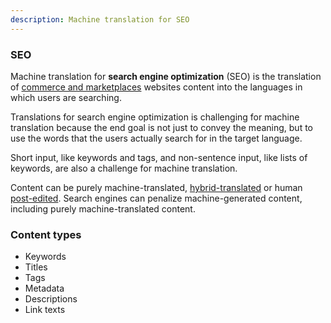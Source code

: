 ```yaml
---
description: Machine translation for SEO
---
```


### SEO

Machine translation for **search engine optimization** (SEO) is the translation of [commerce and marketplaces](/applications/commerce-and-marketplaces) websites content into the languages in which users are searching.

Translations for search engine optimization is challenging for machine translation because the end goal is not just to convey the meaning, but to use the words that the users actually search for in the target language.

Short input, like keywords and tags, and non-sentence input, like lists of keywords, are also a challenge for machine translation.

Content can be purely machine-translated, [hybrid-translated](/applications/hybrid-translation.md) or human [post-edited](/applications/post-edition.md). Search engines can penalize machine-generated content, including purely machine-translated content.

### Content types

- Keywords
- Titles
- Tags
- Metadata
- Descriptions
- Link texts
